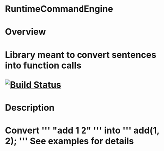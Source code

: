 # RuntimeCommandEngine
<h1> Overview <h1>
Library meant to convert sentences into function calls

[![Build Status](https://travis-ci.org/geoffviola/RuntimeCommandEngine.svg?branch=master)](https://travis-ci.org/geoffviola/RuntimeCommandEngine)

<h1> Description <h1>
Convert
'''
"add 1 2"
'''
into
'''
add(1, 2);
'''
See examples for details